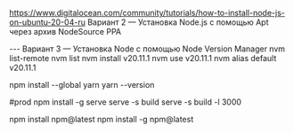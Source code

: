 https://www.digitalocean.com/community/tutorials/how-to-install-node-js-on-ubuntu-20-04-ru
Вариант 2 — Установка Node.js с помощью Apt через архив NodeSource PPA

 --- Вариант 3 — Установка Node с помощью Node Version Manager
nvm list-remote
nvm list
nvm install v20.11.1
nvm use v20.11.1
nvm alias default v20.11.1


npm install --global yarn
yarn --version

#prod
npm install -g serve
serve -s build
serve -s build -l 3000


npm install npm@latest
npm install -g npm@latest